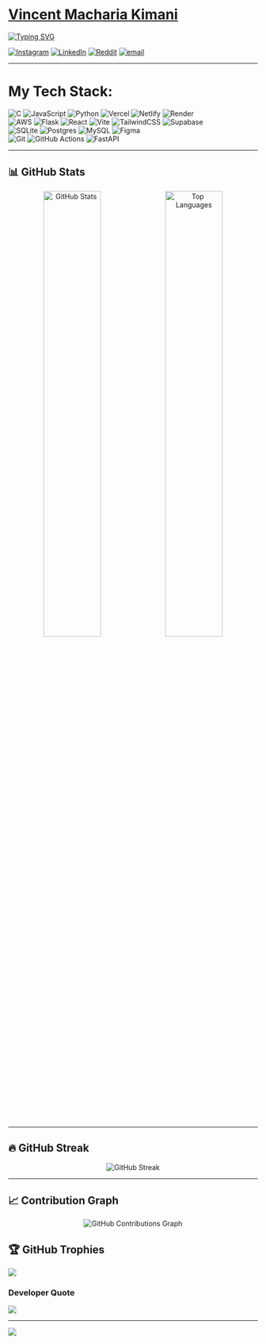 # [Vincent Macharia Kimani](https://github.com/VinnohKimani)
[![Typing SVG](https://readme-typing-svg.demolab.com?font=Fira+Code&weight=900&duration=4000&pause=1000&color=5F9CFA&width=510&height=100&lines=Hello%2C+This+is++Kimani;A+Software+Engineer+and+Tech+Enthusiast;Passionate+about+building+web+applications+..+++;exploring+new+technologies%2C+and+...;collaborating+on++projects.+++)](https://git.io/typing-svg)

[![Instagram](https://img.shields.io/badge/Instagram-%23E4405F.svg?logo=Instagram&logoColor=white)](https://instagram.com/worldvince) [![LinkedIn](https://img.shields.io/badge/LinkedIn-%230077B5.svg?logo=linkedin&logoColor=white)](https://linkedin.com/in/vinnohKimani) [![Reddit](https://img.shields.io/badge/Reddit-%23FF4500.svg?logo=Reddit&logoColor=white)](https://reddit.com/user/vinnohKimani) [![email](https://img.shields.io/badge/Email-D14836?logo=gmail&logoColor=white)](mailto:vincentmachariakimani@gmail.com) 

---

# My Tech Stack:
![C](https://img.shields.io/badge/c-%2300599C.svg?style=plastic&logo=c&logoColor=white) ![JavaScript](https://img.shields.io/badge/javascript-%23323330.svg?style=plastic&logo=javascript&logoColor=%23F7DF1E) ![Python](https://img.shields.io/badge/python-3670A0?style=plastic&logo=python&logoColor=ffdd54) ![Vercel](https://img.shields.io/badge/vercel-%23000000.svg?style=plastic&logo=vercel&logoColor=white) ![Netlify](https://img.shields.io/badge/netlify-%23000000.svg?style=plastic&logo=netlify&logoColor=#00C7B7) ![Render](https://img.shields.io/badge/Render-%46E3B7.svg?style=plastic&logo=render&logoColor=white) <br> ![AWS](https://img.shields.io/badge/AWS-%23FF9900.svg?style=plastic&logo=amazon-aws&logoColor=white) ![Flask](https://img.shields.io/badge/flask-%23000.svg?style=plastic&logo=flask&logoColor=white) ![React](https://img.shields.io/badge/react-%2320232a.svg?style=plastic&logo=react&logoColor=%2361DAFB) ![Vite](https://img.shields.io/badge/vite-%23646CFF.svg?style=plastic&logo=vite&logoColor=white) ![TailwindCSS](https://img.shields.io/badge/tailwindcss-%2338B2AC.svg?style=plastic&logo=tailwind-css&logoColor=white) ![Supabase](https://img.shields.io/badge/Supabase-3ECF8E?style=plastic&logo=supabase&logoColor=white) <br> ![SQLite](https://img.shields.io/badge/sqlite-%2307405e.svg?style=plastic&logo=sqlite&logoColor=white) ![Postgres](https://img.shields.io/badge/postgres-%23316192.svg?style=plastic&logo=postgresql&logoColor=white) ![MySQL](https://img.shields.io/badge/mysql-4479A1.svg?style=plastic&logo=mysql&logoColor=white) ![Figma](https://img.shields.io/badge/figma-%23F24E1E.svg?style=plastic&logo=figma&logoColor=white) <br> ![Git](https://img.shields.io/badge/git-%23F05033.svg?style=plastic&logo=git&logoColor=white) ![GitHub Actions](https://img.shields.io/badge/github%20actions-%232671E5.svg?style=plastic&logo=githubactions&logoColor=white) ![FastAPI](https://img.shields.io/badge/FastAPI-005571?style=plastic&logo=fastapi)

---

## 📊 GitHub Stats

<div align="center">
  <img src="https://github-readme-stats.vercel.app/api?username=vinnohKimani&theme=tokyonight&hide_border=false&include_all_commits=true&count_private=false" width="48%" alt="GitHub Stats" />
  <img src="https://github-readme-stats.vercel.app/api/top-langs/?username=vinnohKimani&theme=tokyonight&hide_border=false&layout=compact" width="48%" alt="Top Languages" />
</div>

---

## 🔥 GitHub Streak

<div align="center">
  <img src="https://nirzak-streak-stats.vercel.app/?user=vinnohKimani&theme=tokyonight&hide_border=false" alt="GitHub Streak" />
</div>

---

## 📈 Contribution Graph

<div align="center">
  <img src="https://github.pumbas.net/api/contributions/vinnohKimani?bgColour=070A10&borderRadius=10.0" alt="GitHub Contributions Graph" />
</div>



## 🏆 GitHub Trophies
![](https://github-profile-trophy.vercel.app/?username=vinnohKimani&theme=tokyonight&no-frame=false&no-bg=true&margin-w=4)

### Developer Quote
![](https://quotes-github-readme.vercel.app/api?type=horizontal&theme=radical)

---
[![](https://visitcount.itsvg.in/api?id=vinnohKimani&icon=0&color=0)](https://visitcount.itsvg.in)

<!-- Proudly created with GPRM ( https://gprm.itsvg.in ) -->
